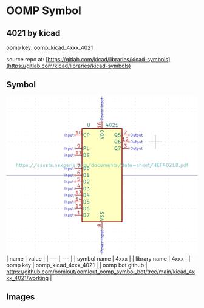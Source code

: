 # OOMP Symbol  
## 4021  by kicad  
  
oomp key: oomp_kicad_4xxx_4021  
  
source repo at: [https://gitlab.com/kicad/libraries/kicad-symbols](https://gitlab.com/kicad/libraries/kicad-symbols)  
## Symbol  
  
[![working.png](working_600.png)](working.png)  
| name | value | 
| --- | --- | 
| symbol name | 4xxx | 
| library name | 4xxx | 
| oomp key | oomp_kicad_4xxx_4021 | 
| oomp bot github | https://github.com/oomlout/oomlout_oomp_symbol_bot/tree/main/kicad_4xxx_4021/working | 
## Images  
